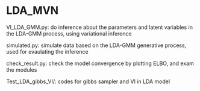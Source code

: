 # LDA_MVN

VI_LDA_GMM.py:  do inference about the parameters and latent variables in the LDA-GMM process, using variational inference

simulated.py: simulate data based on the LDA-GMM generative process, used for evaulating the inference

check_result.py: check the model convergence by plotting ELBO, and exam the modules 

Test_LDA_gibbs_VI/: codes for gibbs sampler and VI in LDA model
